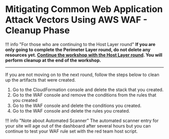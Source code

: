 # Mitigating Common Web Application Attack Vectors Using AWS WAF - Cleanup Phase


!!! info "For those who are continuing to the Host Layer round"
    __If you are only going to complete the Perimeter Layer round, do not delete any resources yet. [Continue the workshop with the Host Layer round](/workshop/host-layer/). You will perform cleanup at the end of the workshop.__

---

If you are not moving on to the next round, follow the steps below to clean up the artifacts that were created.

1. Go to the CloudFormation console and delete the stack that you created.
2. Go to the WAF console and remove the conditions from the rules that you created
2. Go to the WAF console and delete the conditions you created.
3. Go to the WAF console and delete the rules you created.


!!! info "Note about Automated Scanner"
    The automated scanner entry for your site will age out of the dashboard after several hours but you can continue to test your WAF rule set with the red team host script.
